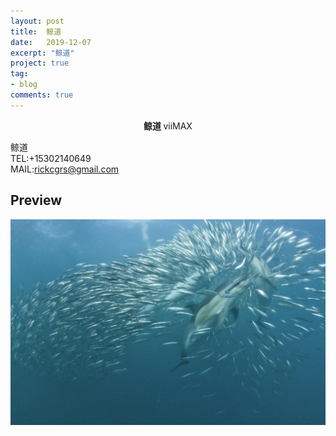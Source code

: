 ```yaml
---
layout: post
title:  鲸道
date:   2019-12-07
excerpt: "鲸道"
project: true
tag:
- blog
comments: true
---
```

 
    
<center><b> 鲸道 </b>viiMAX</center>
     
鲸道    
TEL:+15302140649    
MAIL:rickcgrs@gmail.com   <br>



## Preview

 ![avatar](/assets/img/jingdao.png)
	
	 
 
 
 
 

 
 
 
